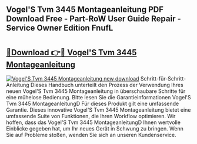## Vogel'S Tvm 3445 Montageanleitung PDF Download Free - Part-RoW User Guide Repair - Service Owner Edition FnufL

# <h2><a href="http://df7qem.blite.top/?on=Vogel%27S+Tvm+3445+Montageanleitung">🔗Download 👉🔴 Vogel'S Tvm 3445 Montageanleitung</a></h2>

[![Vogel'S Tvm 3445 Montageanleitung new download](https://i.imgur.com/lujVjoI.png)](http://df7qem.blite.top/?on=Vogel%27S+Tvm+3445+Montageanleitung)
Schritt-für-Schritt-Anleitung Dieses Handbuch unterteilt den Prozess der Verwendung Ihres neuen Vogel'S Tvm 3445 Montageanleitung in überschaubare Schritte für eine mühelose Bedienung. Bitte lesen Sie die Garantieinformationen Vogel'S Tvm 3445 MontageanleitungD Für dieses Produkt gilt eine umfassende Garantie. Dieses innovative Vogel'S Tvm 3445 Montageanleitung bietet eine umfassende Suite von Funktionen, die Ihren Workflow optimieren. Wir hoffen, dass das Vogel'S Tvm 3445 MontageanleitungD Ihnen wertvolle Einblicke gegeben hat, um Ihr neues Gerät in Schwung zu bringen. Wenn Sie auf Probleme stoßen, wenden Sie sich an unseren Kundenservice.
